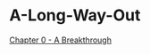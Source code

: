 # A-Long-Way-Out

[Chapter 0 - A Breakthrough](https://github.com/ProDataMan/A-Long-Way-Out/blob/main/Chapter%200.md)
